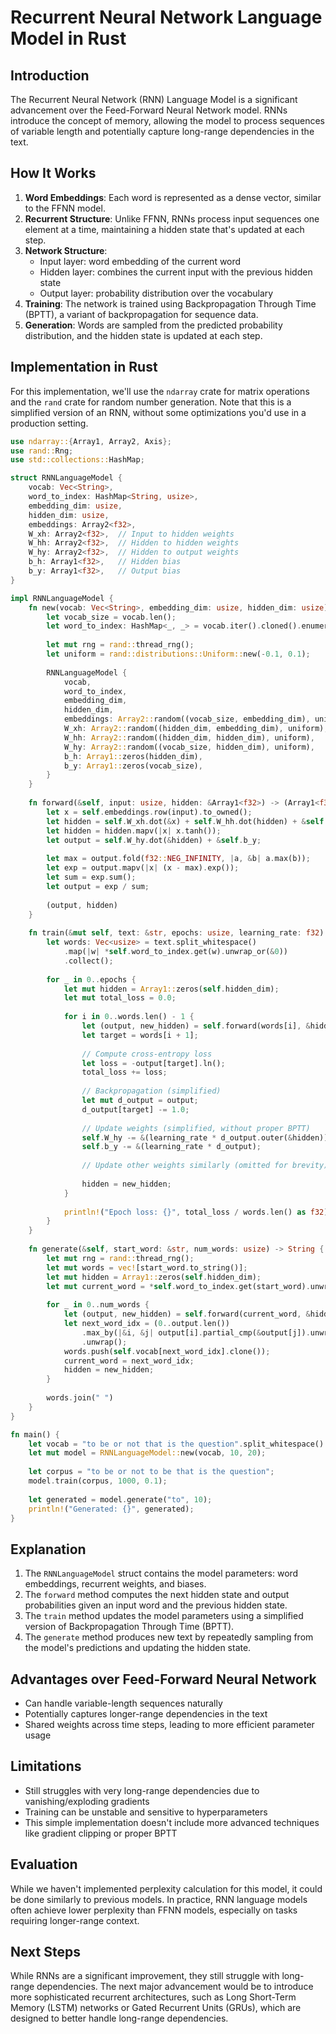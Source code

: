 # Recurrent Neural Network Language Model in Rust

## Introduction

The Recurrent Neural Network (RNN) Language Model is a significant advancement over the Feed-Forward Neural Network model. RNNs introduce the concept of memory, allowing the model to process sequences of variable length and potentially capture long-range dependencies in the text.

## How It Works

1. **Word Embeddings**: Each word is represented as a dense vector, similar to the FFNN model.
2. **Recurrent Structure**: Unlike FFNN, RNNs process input sequences one element at a time, maintaining a hidden state that's updated at each step.
3. **Network Structure**: 
   - Input layer: word embedding of the current word
   - Hidden layer: combines the current input with the previous hidden state
   - Output layer: probability distribution over the vocabulary
4. **Training**: The network is trained using Backpropagation Through Time (BPTT), a variant of backpropagation for sequence data.
5. **Generation**: Words are sampled from the predicted probability distribution, and the hidden state is updated at each step.

## Implementation in Rust

For this implementation, we'll use the `ndarray` crate for matrix operations and the `rand` crate for random number generation. Note that this is a simplified version of an RNN, without some optimizations you'd use in a production setting.

```rust
use ndarray::{Array1, Array2, Axis};
use rand::Rng;
use std::collections::HashMap;

struct RNNLanguageModel {
    vocab: Vec<String>,
    word_to_index: HashMap<String, usize>,
    embedding_dim: usize,
    hidden_dim: usize,
    embeddings: Array2<f32>,
    W_xh: Array2<f32>,  // Input to hidden weights
    W_hh: Array2<f32>,  // Hidden to hidden weights
    W_hy: Array2<f32>,  // Hidden to output weights
    b_h: Array1<f32>,   // Hidden bias
    b_y: Array1<f32>,   // Output bias
}

impl RNNLanguageModel {
    fn new(vocab: Vec<String>, embedding_dim: usize, hidden_dim: usize) -> Self {
        let vocab_size = vocab.len();
        let word_to_index: HashMap<_, _> = vocab.iter().cloned().enumerate().map(|(i, w)| (w, i)).collect();
        
        let mut rng = rand::thread_rng();
        let uniform = rand::distributions::Uniform::new(-0.1, 0.1);
        
        RNNLanguageModel {
            vocab,
            word_to_index,
            embedding_dim,
            hidden_dim,
            embeddings: Array2::random((vocab_size, embedding_dim), uniform),
            W_xh: Array2::random((hidden_dim, embedding_dim), uniform),
            W_hh: Array2::random((hidden_dim, hidden_dim), uniform),
            W_hy: Array2::random((vocab_size, hidden_dim), uniform),
            b_h: Array1::zeros(hidden_dim),
            b_y: Array1::zeros(vocab_size),
        }
    }
    
    fn forward(&self, input: usize, hidden: &Array1<f32>) -> (Array1<f32>, Array1<f32>) {
        let x = self.embeddings.row(input).to_owned();
        let hidden = self.W_xh.dot(&x) + self.W_hh.dot(hidden) + &self.b_h;
        let hidden = hidden.mapv(|x| x.tanh());
        let output = self.W_hy.dot(&hidden) + &self.b_y;
        
        let max = output.fold(f32::NEG_INFINITY, |a, &b| a.max(b));
        let exp = output.mapv(|x| (x - max).exp());
        let sum = exp.sum();
        let output = exp / sum;
        
        (output, hidden)
    }
    
    fn train(&mut self, text: &str, epochs: usize, learning_rate: f32) {
        let words: Vec<usize> = text.split_whitespace()
            .map(|w| *self.word_to_index.get(w).unwrap_or(&0))
            .collect();
        
        for _ in 0..epochs {
            let mut hidden = Array1::zeros(self.hidden_dim);
            let mut total_loss = 0.0;
            
            for i in 0..words.len() - 1 {
                let (output, new_hidden) = self.forward(words[i], &hidden);
                let target = words[i + 1];
                
                // Compute cross-entropy loss
                let loss = -output[target].ln();
                total_loss += loss;
                
                // Backpropagation (simplified)
                let mut d_output = output;
                d_output[target] -= 1.0;
                
                // Update weights (simplified, without proper BPTT)
                self.W_hy -= &(learning_rate * d_output.outer(&hidden));
                self.b_y -= &(learning_rate * d_output);
                
                // Update other weights similarly (omitted for brevity)
                
                hidden = new_hidden;
            }
            
            println!("Epoch loss: {}", total_loss / words.len() as f32);
        }
    }
    
    fn generate(&self, start_word: &str, num_words: usize) -> String {
        let mut rng = rand::thread_rng();
        let mut words = vec![start_word.to_string()];
        let mut hidden = Array1::zeros(self.hidden_dim);
        let mut current_word = *self.word_to_index.get(start_word).unwrap_or(&0);
        
        for _ in 0..num_words {
            let (output, new_hidden) = self.forward(current_word, &hidden);
            let next_word_idx = (0..output.len())
                .max_by(|&i, &j| output[i].partial_cmp(&output[j]).unwrap_or(std::cmp::Ordering::Equal))
                .unwrap();
            words.push(self.vocab[next_word_idx].clone());
            current_word = next_word_idx;
            hidden = new_hidden;
        }
        
        words.join(" ")
    }
}

fn main() {
    let vocab = "to be or not that is the question".split_whitespace().map(String::from).collect();
    let mut model = RNNLanguageModel::new(vocab, 10, 20);
    
    let corpus = "to be or not to be that is the question";
    model.train(corpus, 1000, 0.1);
    
    let generated = model.generate("to", 10);
    println!("Generated: {}", generated);
}
```

## Explanation

1. The `RNNLanguageModel` struct contains the model parameters: word embeddings, recurrent weights, and biases.
2. The `forward` method computes the next hidden state and output probabilities given an input word and the previous hidden state.
3. The `train` method updates the model parameters using a simplified version of Backpropagation Through Time (BPTT).
4. The `generate` method produces new text by repeatedly sampling from the model's predictions and updating the hidden state.

## Advantages over Feed-Forward Neural Network

- Can handle variable-length sequences naturally
- Potentially captures longer-range dependencies in the text
- Shared weights across time steps, leading to more efficient parameter usage

## Limitations

- Still struggles with very long-range dependencies due to vanishing/exploding gradients
- Training can be unstable and sensitive to hyperparameters
- This simple implementation doesn't include more advanced techniques like gradient clipping or proper BPTT

## Evaluation

While we haven't implemented perplexity calculation for this model, it could be done similarly to previous models. In practice, RNN language models often achieve lower perplexity than FFNN models, especially on tasks requiring longer-range context.

## Next Steps

While RNNs are a significant improvement, they still struggle with long-range dependencies. The next major advancement would be to introduce more sophisticated recurrent architectures, such as Long Short-Term Memory (LSTM) networks or Gated Recurrent Units (GRUs), which are designed to better handle long-range dependencies.